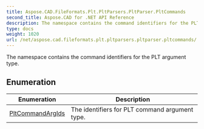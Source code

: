 ```yaml
---
title: Aspose.CAD.FileFormats.Plt.PltParsers.PltParser.PltCommands
second_title: Aspose.CAD for .NET API Reference
description: The namespace contains the command identifiers for the PLT argument type
type: docs
weight: 1020
url: /net/aspose.cad.fileformats.plt.pltparsers.pltparser.pltcommands/
---
```

The namespace contains the command identifiers for the PLT argument type.

## Enumeration

| Enumeration | Description |
| --- | --- |
| [PltCommandArgIds](./pltcommandargids/) | The identifiers for PLT command argument type. |


